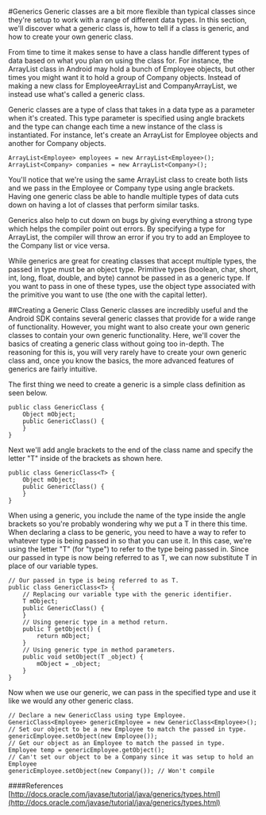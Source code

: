 #Generics
Generic classes are a bit more flexible than typical classes since they're setup to work with a range of different data types. In this section, we'll discover what a generic class is, how to tell if a class is generic, and how to create your own generic class.

From time to time it makes sense to have a class handle different types of data based on what you plan on using the class for. For instance, the ArrayList class in Android may hold a bunch of Employee objects, but other times you might want it to hold a group of Company objects. Instead of making a new class for EmployeeArrayList and CompanyArrayList, we instead use what's called a generic class.

Generic classes are a type of class that takes in a data type as a parameter when it's created. This type parameter is specified using angle brackets and the type can change each time a new instance of the class is instantiated. For instance, let's create an ArrayList for Employee objects and another for Company objects.

```
ArrayList<Employee> employees = new ArrayList<Employee>();
ArrayList<Company> companies = new ArrayList<Company>();
```

You'll notice that we're using the same ArrayList class to create both lists and we pass in the Employee or Company type using angle brackets. Having one generic class be able to handle multiple types of data cuts down on having a lot of classes that perform similar tasks. 

Generics also help to cut down on bugs by giving everything a strong type which helps the compiler point out errors. By specifying a type for ArrayList, the compiler will throw an error if you try to add an Employee to the Company list or vice versa.

While generics are great for creating classes that accept multiple types, the passed in type must be an object type. Primitive types (boolean, char, short, int, long, float, double, and byte) cannot be passed in as a generic type. If you want to pass in one of these types, use the object type associated with the primitive you want to use (the one with the capital letter).

##Creating a Generic Class
Generic classes are incredibly useful and the Android SDK contains several generic classes that provide for a wide range of functionality. However, you might want to also create your own generic classes to contain your own generic functionality. Here, we'll cover the basics of creating a generic class without going too in-depth. The reasoning for this is, you will very rarely have to create your own generic class and, once you know the basics, the more advanced features of generics are fairly intuitive.

The first thing we need to create a generic is a simple class definition as seen below.

```
public class GenericClass {
	Object mObject;
	public GenericClass() {
	}
}
```

Next we'll add angle brackets to the end of the class name and specify the letter "T" inside of the brackets as shown here.

```
public class GenericClass<T> {
	Object mObject;
	public GenericClass() {
	}
}
```

When using a generic, you include the name of the type inside the angle brackets so you're probably wondering why we put a T in there this time. When declaring a class to be generic, you need to have a way to refer to whatever type is being passed in so that you can use it. In this case, we're using the letter "T" (for "type") to refer to the type being passed in. Since our passed in type is now being referred to as T, we can now substitute T in place of our variable types.

```
// Our passed in type is being referred to as T.
public class GenericClass<T> {
	// Replacing our variable type with the generic identifier.
	T mObject;
	public GenericClass() {
	}
	// Using generic type in a method return.
	public T getObject() {
		return mObject;
	}
	// Using generic type in method parameters.
	public void setObject(T _object) {
		mObject = _object;
	}
}
```

Now when we use our generic, we can pass in the specified type and use it like we would any other generic class.

```
// Declare a new GenericClass using type Employee.
GenericClass<Employee> genericEmployee = new GenericClass<Employee>();
// Set our object to be a new Employee to match the passed in type.
genericEmployee.setObject(new Employee());
// Get our object as an Employee to match the passed in type.
Employee temp = genericEmployee.getObject();
// Can't set our object to be a Company since it was setup to hold an Employee
genericEmployee.setObject(new Company()); // Won't compile
```

####References
[http://docs.oracle.com/javase/tutorial/java/generics/types.html](http://docs.oracle.com/javase/tutorial/java/generics/types.html)